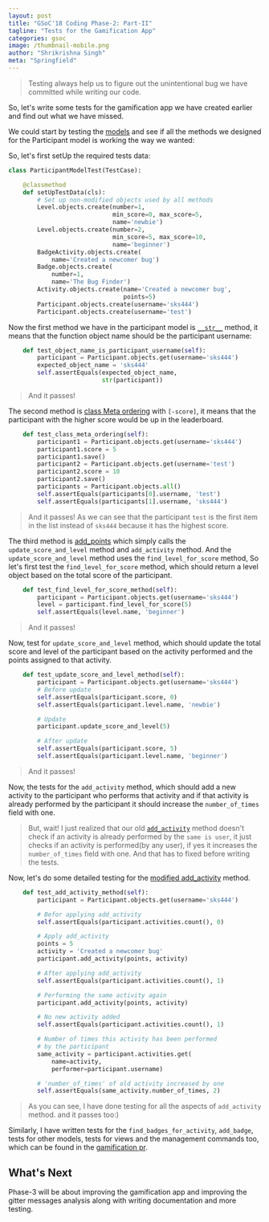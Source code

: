 ```yaml
---
layout: post
title: "GSoC'18 Coding Phase-2: Part-II"
tagline: "Tests for the Gamification App"
categories: gsoc
image: /thumbnail-mobile.png
author: "Shrikrishna Singh"
meta: "Springfield"
---
```


>Testing always help us to figure out the unintentional bug we have committed while writing our code.

So, let's write some tests for the gamification app we have created earlier and find out what we have missed.

We could start by testing the [models](https://github.com/coala/community/pull/160/files#diff-4635bad0cddfe4cefad2a3ec7b930858) and see if all the methods we designed for the Participant model is working the way we wanted:

So, let's first setUp the required tests data:
```python
class ParticipantModelTest(TestCase):

    @classmethod
    def setUpTestData(cls):
        # Set up non-modified objects used by all methods
        Level.objects.create(number=1,
                             min_score=0, max_score=5,
                             name='newbie')
        Level.objects.create(number=2,
                             min_score=5, max_score=10,
                             name='beginner')
        BadgeActivity.objects.create(
            name='Created a newcomer bug')
        Badge.objects.create(
            number=1,
            name='The Bug Finder')
        Activity.objects.create(name='Created a newcomer bug',
                                points=5)
        Participant.objects.create(username='sks444')
        Participant.objects.create(username='test')
```

Now the first method we have in the participant model is [`__str__`](https://github.com/coala/community/pull/160/files#diff-4635bad0cddfe4cefad2a3ec7b930858R70) method, it means that the function object name should be the participant username:
```python
    def test_object_name_is_participant_username(self):
        participant = Participant.objects.get(username='sks444')
        expected_object_name = 'sks444'
        self.assertEquals(expected_object_name,
                          str(participant))
```
>And it passes!

The second method is [class Meta ordering](https://github.com/coala/community/pull/160/files#diff-4635bad0cddfe4cefad2a3ec7b930858R73) with `[-score]`, it means that the participant with the higher score would be up in the leaderboard.
```python
    def test_class_meta_ordering(self):
        participant1 = Participant.objects.get(username='sks444')
        participant1.score = 5
        participant1.save()
        participant2 = Participant.objects.get(username='test')
        participant2.score = 10
        participant2.save()
        participants = Participant.objects.all()
        self.assertEquals(participants[0].username, 'test')
        self.assertEquals(participants[1].username, 'sks444')
```
>And it passes! As we can see that the participant `test` is the first item in the list instead of `sks444` because it has the highest score.

The third method is [add_points](https://github.com/coala/community/pull/160/files#diff-4635bad0cddfe4cefad2a3ec7b930858R76) which simply calls the `update_score_and_level` method and `add_activity` method. And the `update_score_and_level` method uses the `find_level_for_score` method, So let's first test the `find_level_for_score` method, which should return a level object based on the total score of the participant.
```python
    def test_find_level_for_score_method(self):
        participant = Participant.objects.get(username='sks444')
        level = participant.find_level_for_score(5)
        self.assertEquals(level.name, 'beginner')
```
>And it passes!

Now, test for `update_score_and_level` method, which should update the total score and level of the participant based on the activity performed and the points assigned to that activity.
```python
    def test_update_score_and_level_method(self):
        participant = Participant.objects.get(username='sks444')
        # Before update
        self.assertEquals(participant.score, 0)
        self.assertEquals(participant.level.name, 'newbie')

        # Update
        participant.update_score_and_level(5)

        # After update
        self.assertEquals(participant.score, 5)
        self.assertEquals(participant.level.name, 'beginner')
```
>And it passes!

Now, the tests for the `add_activity` method, which should add a new activity to the participant who performs that activity and if that activity is already performed by the participant it should increase the `number_of_times` field with one.

>But, wait! I just realized that our old [`add_activity`](https://pastebin.com/raw/cAxXRFta) method doesn't check if an activity is already performed by the `same is user`, it just checks if an activity is performed(by any user), if yes it increases the `number_of_times` field with one. And that has to fixed before writing the tests.

Now, let's do some detailed testing for the [modified add_activity](https://pastebin.com/raw/ZjnVZygw) method.
```python
    def test_add_activity_method(self):
        participant = Participant.objects.get(username='sks444')

        # Befor applying add_activity
        self.assertEquals(participant.activities.count(), 0)

        # Apply add_activity
        points = 5
        activity = 'Created a newcomer bug'
        participant.add_activity(points, activity)

        # After applying add_activity
        self.assertEquals(participant.activities.count(), 1)

        # Performing the same activity again
        participant.add_activity(points, activity)

        # No new activity added
        self.assertEquals(participant.activities.count(), 1)

        # Number of times this activity has been performed
        # by the participant
        same_activity = participant.activities.get(
            name=activity,
            performer=participant.username)

        # 'number_of_times' of old activity increased by one
        self.assertEquals(same_activity.number_of_times, 2)
```
>As you can see, I have done testing for all the aspects of `add_activity` method. and it passes too:)

Similarly, I have written tests for the `find_badges_for_activity`, `add_badge`, tests for other models, tests for views and the management commands too, which can be found in the [gamification pr](https://github.com/coala/community/pull/160).

## What's Next

Phase-3 will be about improving the gamification app and improving the gitter messages analysis along with writing documentation and more testing.
